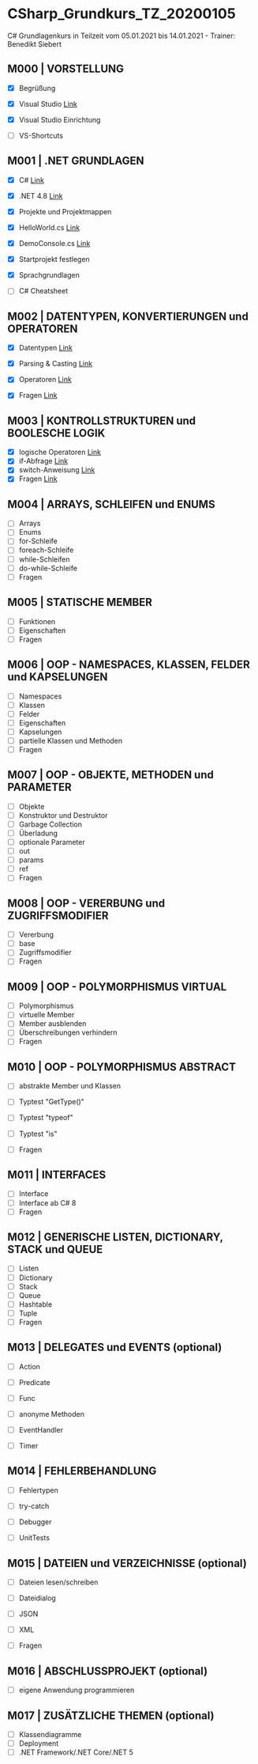 # CSharp_Grundkurs_TZ_20200105
 C# Grundlagenkurs in Teilzeit vom 05.01.2021 bis 14.01.2021 - Trainer: Benedikt Siebert

## M000 | VORSTELLUNG

- [x] Begrüßung
- [x] Visual Studio [Link](https://visualstudio.microsoft.com/de/)
- [x] Visual Studio Einrichtung
- [ ] VS-Shortcuts <!-- [Link](VS-SHORTCUTS.md)-->


## M001 | .NET GRUNDLAGEN
- [x] C# [Link](https://docs.microsoft.com/de-de/dotnet/csharp/)
- [x] .NET 4.8 [Link](https://docs.microsoft.com/de-de/dotnet/api/?view=netframework-4.8)
- [x] Projekte und Projektmappen
- [x] HelloWorld.cs [Link](Uebungen/Modul001_01_HelloWorld/Program.cs)
- [x] DemoConsole.cs [Link](Uebungen/Modul001_02_DemoConsole/Program.cs)
- [x] Startprojekt festlegen
- [x] Sprachgrundlagen
- [ ] C# Cheatsheet <!-- [Link](CSHARP-CHEATSHEET.md) -->


## M002 | DATENTYPEN, KONVERTIERUNGEN und OPERATOREN
- [x] Datentypen  [Link](Uebungen/Modul002_01_Datentypen/Program.cs) 
- [x] Parsing & Casting  [Link](Uebungen/Modul002_02_ParsingCasting/Program.cs) 
- [x] Operatoren  [Link](Uebungen/Modul002_03_Operatoren/Program.cs) 
- [x] Fragen  [Link](Uebungen/Modul002_Fragen/Program.cs) 
      

## M003 | KONTROLLSTRUKTUREN und BOOLESCHE LOGIK
- [x] logische Operatoren   [Link](Uebungen/Modul003_01_BoolescheLogik/Program.cs) 
- [x] if-Abfrage  [Link](Uebungen/Modul003_02_Kontrollstrukturen/Program.cs) 
- [x] switch-Anweisung  [Link](Uebungen/Modul003_02_Kontrollstrukturen/Program.cs) 
- [x] Fragen  [Link](Uebungen/Modul003_Fragen/Program.cs) 

## M004 | ARRAYS, SCHLEIFEN und ENUMS
- [ ] Arrays <!-- [Link](Uebungen/Modul004_01_Arrays/Program.cs) -->
- [ ] Enums <!-- [Link](Uebungen/Modul004_02_Enumeratoren/Program.cs) -->
- [ ] for-Schleife <!-- [Link](Uebungen/Modul004_03_Schleifen/Program.cs) -->
- [ ] foreach-Schleife <!-- [Link](Uebungen/Modul004_03_Schleifen/Program.cs) -->
- [ ] while-Schleifen <!-- [Link](Uebungen/Modul004_03_Schleifen/Program.cs) -->
- [ ] do-while-Schleife <!-- [Link](Uebungen/Modul004_03_Schleifen/Program.cs) -->
- [ ] Fragen <!-- [Link](Uebungen/Modul004_Fragen/Program.cs) -->

## M005 | STATISCHE MEMBER
- [ ] Funktionen  <!-- [Link](Uebungen/Modul005_01_statischeMember/Program.cs) -->
- [ ] Eigenschaften  <!-- [Link](Uebungen/Modul005_01_statischeMember/Program.cs) -->
- [ ] Fragen <!-- [Link](Uebungen/Modul005_Fragen/Program.cs) -->

## M006 | OOP - NAMESPACES, KLASSEN, FELDER und KAPSELUNGEN
- [ ] Namespaces <!-- [Link](Uebungen/Modul006_01_NamespaceKlassen/Program.cs) -->
- [ ] Klassen <!-- [Link](Uebungen/Modul006_01_NamespaceKlassen/Program.cs) -->
- [ ] Felder <!-- [Link](Uebungen/Modul006_02_FelderEigenschaften/Felder.cs) -->
- [ ] Eigenschaften  <!-- [Link](Uebungen/Modul006_02_FelderEigenschaften/Eigenschaften.cs) -->
- [ ] Kapselungen <!-- [Link](Uebungen/Modul006_02_FelderEigenschaften/Eigenschaften.cs) -->
- [ ] partielle Klassen und Methoden <!-- [Link](Uebungen/Modul006_03_partielleKlassenMethoden/Program.cs) -->
- [ ] Fragen <!-- [Link](Uebungen/Modul006_Fragen) -->

## M007 | OOP - OBJEKTE, METHODEN und PARAMETER
- [ ] Objekte <!-- [Link](Uebungen/Modul007_01_Objekte/Program.cs) -->
- [ ] Konstruktor und Destruktor <!-- [Link](Uebungen/Modul007_01_Objekte/Program.cs) -->
- [ ] Garbage Collection
- [ ] Überladung <!-- [Link](Uebungen/Modul007_02_UeberlagerungParameter/Ueberladung.cs) -->
- [ ] optionale Parameter <!-- [Link](Uebungen/Modul007_02_UeberlagerungParameter/OptionaleParameter.cs) -->
- [ ] out <!-- [Link](Uebungen/Modul007_02_UeberlagerungParameter/SchluesselwortOut.cs) -->
- [ ] params <!-- [Link](Uebungen/Modul007_02_UeberlagerungParameter/SchluesselwortParams.cs) -->
- [ ] ref <!-- [Link](Uebungen/Modul007_02_UeberlagerungParameter/SchluesselwortRef.cs) -->
- [ ] Fragen <!-- [Link](Uebungen/Modul007_Fragen) -->

## M008 | OOP - VERERBUNG und ZUGRIFFSMODIFIER
- [ ] Vererbung <!-- [Link](Uebungen/Modul008_01_Vererbungen/Program.cs) -->
- [ ] base 
- [ ] Zugriffsmodifier <!-- [Link](Uebungen/Modul008_02_Zugriffsmodifizierer/Program.cs) -->
- [ ] Fragen <!-- [Link](Uebungen/Modul008_Fragen) -->

## M009 | OOP - POLYMORPHISMUS VIRTUAL
- [ ] Polymorphismus
- [ ] virtuelle Member <!-- [Link](Uebungen/Modul009_01_PolymorphismusVirtual/SchluesselwortOverride.cs) -->
- [ ] Member ausblenden <!-- [Link](Uebungen/Modul009_01_PolymorphismusVirtual/SchluesselwortNew.cs) -->
- [ ] Überschreibungen verhindern <!-- [Link](Uebungen/Modul009_01_PolymorphismusVirtual/SchluesselwortSealed.cs) -->
- [ ] Fragen <!-- [Link](Uebungen/Modul009_Fragen) -->

## M010 | OOP - POLYMORPHISMUS ABSTRACT
- [ ] abstrakte Member und Klassen <!-- [Link](Uebungen/Modul010_01_PolymorphismusAbstract/Program.cs) -->
- [ ] Typtest "GetType()" <!-- [Link](Uebungen/Modul010_02_Typpruefungen/Program.cs) -->
- [ ] Typtest "typeof" <!-- [Link](Uebungen/Modul010_02_Typpruefungen/Program.cs) -->
- [ ] Typtest "is" <!-- [Link](Uebungen/Modul010_02_Typpruefungen/Program.cs) -->
- [ ] Fragen <!-- [Link](Uebungen/Modul010_Fragen) -->


## M011 | INTERFACES
- [ ] Interface <!-- [Link](Uebungen/Modul011_01_Interface/Program.cs) -->
- [ ] Interface ab C# 8 <!-- [Link](Uebungen/Modul011_02_InterfaceCSharp8/Program.cs) -->
- [ ] Fragen <!-- [Link](Uebungen/Modul011_Fragen) -->

## M012 | GENERISCHE LISTEN, DICTIONARY, STACK und QUEUE
- [ ] Listen <!-- [Link](Uebungen/Modul012_01_Listen/List.cs) -->
- [ ] Dictionary <!-- [Link](Uebungen/Modul012_01_Listen/Dictionary.cs) -->
- [ ] Stack <!-- [Link](Uebungen/Modul012_01_Listen/Stack.cs) -->
- [ ] Queue <!-- [Link](Uebungen/Modul012_01_Listen/Queue.cs) -->
- [ ] Hashtable <!-- [Link](Uebungen/Modul012_01_Listen/Hashtable.cs) -->
- [ ] Tuple <!-- [Link](Uebungen/Modul012_01_Listen/Tuple.cs) -->
- [ ] Fragen <!-- [Link](Uebungen/Modul012_Fragen) -->

## M013 | DELEGATES und EVENTS (optional)
- [ ] Action <!-- [Link](Uebungen/Modul013_01_Delegates/Action.cs) -->
- [ ] Predicate <!-- [Link](Uebungen/Modul013_01_Delegates/Predicate.cs) -->
- [ ] Func <!-- [Link](Uebungen/Modul013_01_Delegates/Func.cs) -->
- [ ] anonyme Methoden <!-- [Link](Uebungen/Modul013_01_Delegates/AnonymeMethoden.cs) -->
- [ ] EventHandler <!-- [Link](Uebungen/Modul013_02_Events/Program.cs) -->
- [ ] Timer <!-- [Link](Uebungen/Modul013_03_Timer/Program.cs) -->


## M014 | FEHLERBEHANDLUNG
- [ ] Fehlertypen
- [ ] try-catch <!-- [Link](Uebungen/Modul014_01_Fehlerbehandlung/Program.cs) -->
- [ ] Debugger 
- [ ] UnitTests <!-- [Link](Uebungen/Modul014_02_UnitTest_Funktionen/Program.cs) -->


## M015 | DATEIEN und VERZEICHNISSE (optional)
- [ ] Dateien lesen/schreiben <!-- [Link](Uebungen/Modul015_01_Dateien_Verzeichnisse/MainWindow.xaml.cs) -->
- [ ] Dateidialog <!-- [Link](Uebungen/Modul015_01_Dateien_Verzeichnisse/MainWindow.xaml.cs) -->
- [ ] JSON <!-- [Link](Uebungen/Modul015_02_JSON/Program.cs) -->
- [ ] XML <!-- [Link](Uebungen/Modul015_03_XML/Program.cs) -->
- [ ] Fragen <!-- [Link](Uebungen/Modul015_Fragen) -->


## M016 | ABSCHLUSSPROJEKT (optional)
- [ ] eigene Anwendung programmieren <!-- [Link](Uebungen/Modul016_Abschluss) -->

## M017 | ZUSÄTZLICHE THEMEN (optional)
- [ ] Klassendiagramme
- [ ] Deployment
- [ ] .NET Framework/.NET Core/.NET 5
